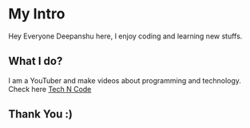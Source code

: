 # My Intro

Hey Everyone Deepanshu here, I enjoy coding and learning new stuffs.

## What I do?

I am a YouTuber and make videos about programming and technology.
Check here [Tech N Code](https://www.youtube.com/channel/UCmMuvnZtzmBPjK_Vzww4orw)

## Thank You :)
